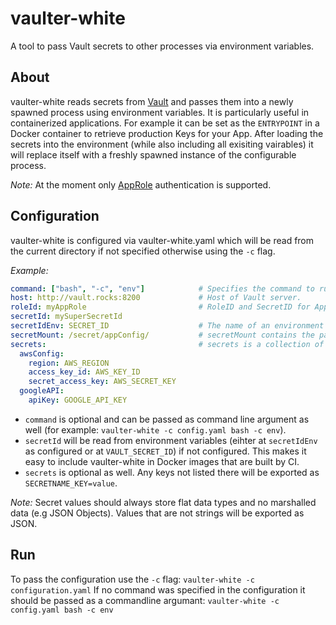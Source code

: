 # vaulter-white
A tool to pass Vault secrets to other processes via environment variables.

## About
vaulter-white reads secrets from [Vault](https://vaultproject.io) and passes them into a newly spawned process using environment variables.
It is particularly useful in containerized applications. For example it can be set as the `ENTRYPOINT` in a Docker container to retrieve production Keys for your App.
After loading the secrets into the environment (while also including all exisiting vairables) it will replace itself with a freshly spawned instance of the configurable process.

_Note:_ At the moment only [AppRole](https://www.vaultproject.io/docs/auth/approle.html) authentication is supported.

## Configuration
vaulter-white is configured via vaulter-white.yaml which will be read from the current directory if not specified otherwise using the `-c` flag.

_Example:_
```yaml
command: ["bash", "-c", "env"]            # Specifies the command to run after loading the secrets.
host: http://vault.rocks:8200             # Host of Vault server.
roleId: myAppRole                         # RoleID and SecretID for AppRole Authentication in Vault.
secretId: mySuperSecretId
secretIdEnv: SECRET_ID                    # The name of an environment variable storing the secretId, if not specified above.
secretMount: /secret/appConfig/           # secretMount contains the path to the secret backend holding your keys in Vault.
secrets:                                  # secrets is a collection of environment variable name overrides for each key.
  awsConfig:
    region: AWS_REGION
    access_key_id: AWS_KEY_ID
    secret_access_key: AWS_SECRET_KEY
  googleAPI:
    apiKey: GOOGLE_API_KEY

```

- `command` is optional and can be passed as command line argument as well (for example: `vaulter-white -c config.yaml bash -c env`).
- `secretId` will be read from environment variables (eihter at `secretIdEnv` as configured or at `VAULT_SECRET_ID`) if not configured. This makes it easy to include vaulter-white in Docker images that are built by CI.
- `secrets` is optional as well. Any keys not listed there will be exported as `SECRETNAME_KEY=value`.

_Note:_ Secret values should always store flat data types and no marshalled data (e.g JSON Objects). Values that are not strings will be exported as JSON.

## Run

To pass the configuration use the `-c` flag: `vaulter-white -c configuration.yaml`
If no command was specified in the configuration it should be passed as a commandline argumant: `vaulter-white -c config.yaml bash -c env`
